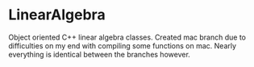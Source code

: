 # LinearAlgebra
Object oriented C++ linear algebra classes.
Created mac branch due to difficulties on my end with compiling some functions on mac. Nearly everything is identical between the branches however.
